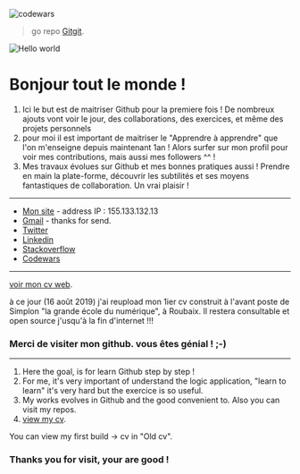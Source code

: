 ![codewars](https://www.codewars.com/users/fanfanpsg/badges/large)

> go repo [Gitgit](https://github.com/fanfanpsg/BonjourToutLeMonde).

![Hello world](https://cdn.pixabay.com/photo/2018/08/30/03/34/aerial-3641197_960_720.jpg)
# Bonjour tout le monde !

1. Ici le but est de maitriser Github pour la premiere fois !
De nombreux ajouts vont voir le jour, des collaborations, des exercices, et même des projets personnels
2. pour moi il est important de maitriser le "Apprendre à apprendre" que l'on m'enseigne depuis maintenant 1an !
Alors surfer sur mon profil pour voir mes contributions, mais aussi mes followers ^^ !
3. Mes travaux évolues sur Github et mes bonnes pratiques aussi ! Prendre en main la plate-forme, découvrir les subtilités
et ses moyens fantastiques de collaboration. Un vrai plaisir !

***
* [Mon site](https://www.francoisdparent.site/blog/) - address IP : 155.133.132.13
* [Gmail](parent.francois59@gmail.com) - thanks for send.
* [Twitter](https://twitter.com/Francois__dev)
* [Linkedin](https://www.linkedin.com/in/fran%C3%A7oisparent/)
* [Stackoverflow](https://stackoverflow.com/users/12021233/parent-fran%c3%a7ois)
* [Codewars](https://www.codewars.com/users/fanfanpsg)

***
  [voir mon cv web](https://fanfanpsg.github.io/PARENTFcv/).
  
  à  ce jour (16 août 2019) j'ai reupload mon 1ier cv construit à l'avant poste de Simplon "la grande école du numérique", à Roubaix. Il restera consultable et open source j'usqu'à la fin d'internet !!!

### Merci de visiter mon github. vous êtes génial ! ;-)
***
1. Here the goal, is for learn Github step by step !
2. For me, it's very important of understand the logic application, "learn to learn" it's very hard
but the exercice is so useful.
3. My works evolves in Github and the good convenient to. Also you can visit my repos.
4.   [view my cv](https://fanfanpsg.github.io/PARENTFcv/).

  You can view my first build -> cv in  "Old cv".

### Thanks you for visit, your are good !
